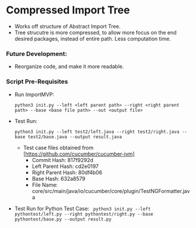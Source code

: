 # Compressed Import Tree

* Works off structure of Abstract Import Tree.
* Tree strucutre is more compressed, to allow more focus on the end desired packages, instead of entire path. Less computation time. 



### Future Development:
* Reorganize code, and make it more readable. 

### Script Pre-Requisites

* Run ImportMVP:

    `python3 init.py --left <left parent path> --right <right parent path> --base <base file path> --out <output file>`

* Test Run:

    `python3 init.py --left test2/left.java --right test2/right.java --base test2/base.java --output result.java`

    * Test case files obtained from [https://github.com/cucumber/cucumber-jvm]
        * Commit Hash: 817f9292d
        * Left Parent Hash: cd2e0197
        * Right Parent Hash: 80df4b06
        * Base Hash: 632a8579
        * File Name: core/src/main/java/io/cucumber/core/plugin/TestNGFormatter.java
* Test Run for Python Test Case:
    ` python3 init.py --left pythontest/left.py --right pythontest/right.py --base pythontest/base.py --output result.py`